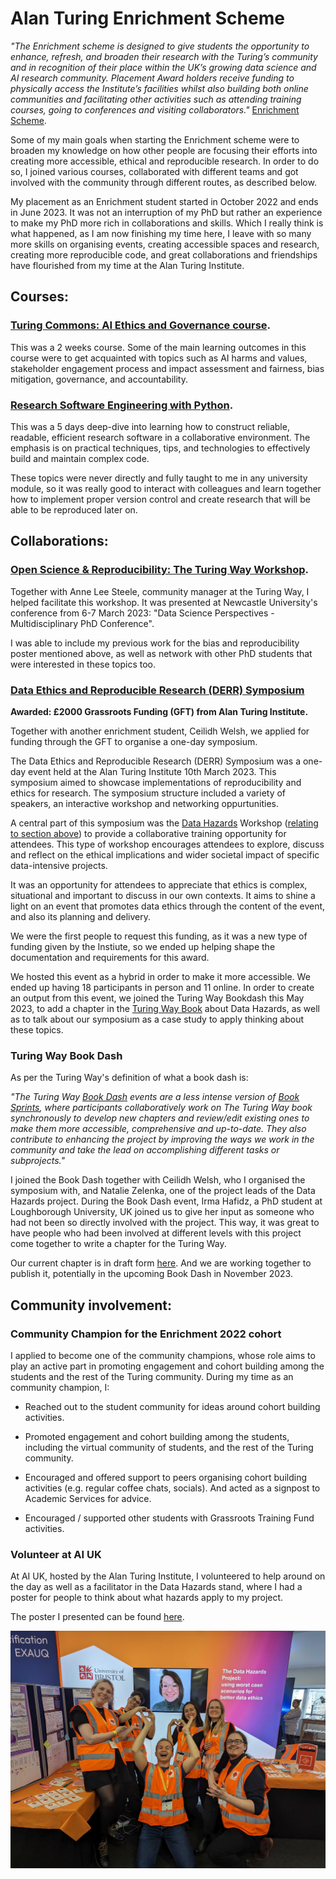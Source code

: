 # Alan Turing Enrichment Scheme

*"The Enrichment scheme is designed to give students the opportunity to enhance, refresh, and broaden their research with the Turing’s community and in recognition of their place within the UK’s growing data science and AI research community. Placement Award holders receive funding to physically access the Institute’s facilities whilst also building both online communities and facilitating other activities such as attending training courses, going to conferences and visiting collaborators."* [Enrichment Scheme](https://www.turing.ac.uk/work-turing/studentships/enrichment).

Some of my main goals when starting the Enrichment scheme were to broaden my knowledge on how other people are focusing their efforts into creating more accessible, ethical and reproducible research. In order to do so, I joined various courses, collaborated with different teams and got involved with the community through different routes, as described below.

My placement as an Enrichment student started in October 2022 and ends in June 2023. It was not an interruption of my PhD but rather an experience to make my PhD more rich in collaborations and skills. Which I really think is what happened, as I am now finishing my time here, I leave with so many more skills on organising events, creating accessible spaces and research, creating more reproducible code, and great collaborations and friendships have flourished from my time at the Alan Turing Institute.

## Courses:

### **[Turing Commons: AI Ethics and Governance course](https://www.eventsforce.net/turingevents/frontend/reg/thome.csp?pageID=81509&eventID=232&traceRedir=2)**. 

This was a 2 weeks course. Some of the main learning outcomes in this course were to get acquainted with topics such as AI harms and values, stakeholder engagement process and impact assessment and fairness, bias mitigation, governance, and accountability.

### **[Research Software Engineering with Python](https://alan-turing-institute.github.io/rse-course/html/index.html)**.

This was a 5 days deep-dive into learning how to construct reliable, readable, efficient research software in a collaborative environment. The emphasis is on practical techniques, tips, and technologies to effectively build and maintain complex code. 

These topics were never directly and fully taught to me in any university module, so it was really good to interact with colleagues and learn together how to implement proper version control and create research that will be able to be reproduced later on.

## Collaborations:

### **[Open Science & Reproducibility: The Turing Way Workshop](https://zenodo.org/record/7704563#.ZAdfCLTP2CM).**

Together with Anne Lee Steele, community manager at the Turing Way, I helped facilitate this workshop. It was presented at Newcastle University's conference from 6-7 March 2023: "Data Science Perspectives - Multidisciplinary PhD Conference".

I was able to include my previous work for the bias and reproducibility poster mentioned above, as well as network with other PhD students that were interested in these topics too. 

### **[Data Ethics and Reproducible Research (DERR) Symposium](https://www.eventbrite.co.uk/e/online-data-hazards-ethics-and-reproducibility-one-day-symposium-tickets-517490858087?keep_tld=1)**

**Awarded: £2000 Grassroots Funding (GFT) from Alan Turing Institute.**

Together with another enrichment student, Ceilidh Welsh, we applied for funding through the GFT to organise a one-day symposium.

The Data Ethics and Reproducible Research (DERR) Symposium was a one-day event held at the Alan Turing Institute 10th March 2023. This symposium aimed to showcase implementations of  reproducibility and ethics for research.
The symposium structure included a variety of speakers, an interactive workshop and networking oppurtunities.

A central part of this symposium was the [Data Hazards](https://datahazards.com/index.html) Workshop ([relating to section above](#data-hazards-workshop)) to provide a collaborative training opportunity for attendees. This type of workshop encourages attendees to explore, discuss and reflect on the ethical implications and wider societal impact of specific data-intensive projects. 

It was an opportunity for attendees to appreciate that ethics is complex, situational and important to discuss in our own contexts. It aims to shine a light on an event that promotes data ethics through the content of the event, and also its planning and delivery.

We were the first people to request this funding, as it was a new type of funding given by the Instiute, so we ended up helping shape the documentation and requirements for this award. 

We hosted this event as a hybrid in order to make it more accessible. We ended up having 18 participants in person and 11 online. In order to create an output from this event, we joined the Turing Way Bookdash this May 2023, to add a chapter in the [Turing Way Book](https://the-turing-way.netlify.app/index.html) about Data Hazards, as well as to talk about our symposium as a case study to apply thinking about these topics.

### **Turing Way Book Dash**

As per the Turing Way's definition of what a book dash is: 

*"The Turing Way [Book Dash](https://the-turing-way.netlify.app/community-handbook/bookdash.html) events are a less intense version of [Book Sprints](https://en.wikipedia.org/wiki/Book_sprint), where participants collaboratively work on The Turing Way book synchronously to develop new chapters and review/edit existing ones to make them more accessible, comprehensive and up-to-date. They also contribute to enhancing the project by improving the ways we work in the community and take the lead on accomplishing different tasks or subprojects."*

I joined the Book Dash together with Ceilidh Welsh, who I organised the symposium with, and Natalie Zelenka, one of the project leads of the Data Hazards project. During the Book Dash event, Irma Hafidz, a PhD student at Loughborough University, UK joined us to give her input as someone who had not been so directly involved with the project. This way, it was great to have people who had been involved at different levels with this project come together to write a chapter for the Turing Way.

Our current chapter is in draft form [here](https://hackmd.io/@7D_si7-qQwKdepUrj7_AzA/DH_chapter). And we are working together to publish it, potentially in the upcoming Book Dash in  November 2023. 


## Community involvement:

### **Community Champion for the Enrichment 2022 cohort**

I applied to become one of the community champions, whose role aims to play an active part in promoting engagement and cohort building among the students and the rest of the Turing community. During my time as an community champion, I:

- Reached out to the student community for ideas around cohort building activities.

- Promoted engagement and cohort building among the students, including the virtual community of students, and the rest of the Turing community.

- Encouraged and offered support to peers organising cohort building activities (e.g. regular coffee chats, socials). And acted as a signpost to Academic Services for advice.

- Encouraged / supported other students with Grassroots Training Fund activities. 

### **Volunteer at AI UK**

At AI UK, hosted by the Alan Turing Institute, I volunteered to help around on the day as well as a facilitator in the Data Hazards stand, where I had a poster for people to think about what hazards apply to my project.

The poster I presented can be found [here](https://github.com/Susana465/DH_Project_CaseStudy).

![The volunteer team facing the camera with Nina in a screen behind them because she could not attend in person. The team is wearing high-viz vests with the Data Hazards logo on their chest.](DH_group.JPG "Data Hazards Volunteer team")
